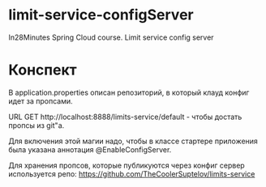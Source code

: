 # limit-service-configServer
In28Minutes Spring Cloud course. Limit service config server


# Конспект
В application.properties описан репозиторий, в который клауд конфиг идет за пропсами.

URL GET http://localhost:8888/limits-service/default - чтобы достать пропсы из git"а.

Для включения этой магии надо, чтобы в классе стартере приложения была указана аннотация @EnableConfigServer.

Для хранения пропсов, которые публикуются через конфиг сервер используется репо: https://github.com/TheCoolerSuptelov/limits-service
